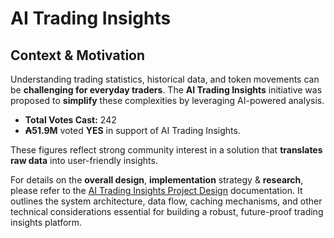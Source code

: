 # AI Trading Insights

## **Context & Motivation**

Understanding trading statistics, historical data, and token movements can be **challenging for everyday traders**. The **AI Trading Insights** initiative was proposed to **simplify** these complexities by leveraging AI-powered analysis.

- **Total Votes Cast:** 242
- **₳51.9M** voted **YES** in support of AI Trading Insights.

These figures reflect strong community interest in a solution that **translates raw data** into user-friendly insights.

For details on the **overall design**, **implementation** strategy & **research**, please refer to the [AI Trading Insights Project Design](./docs/project-design.md) documentation. It outlines the system architecture, data flow, caching mechanisms, and other technical considerations essential for building a robust, future-proof trading insights platform.
